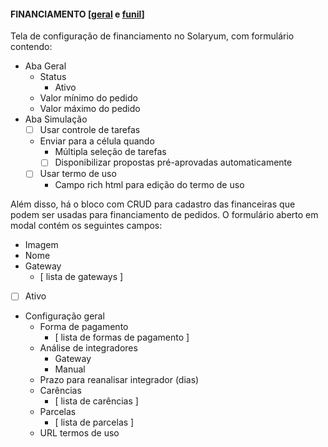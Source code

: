 #### FINANCIAMENTO [[geral](https://sandbox.solaryum.com.br/fotus-yfe/configuracoes/config-financiamento/geral) e [funil](https://sandbox.solaryum.com.br/fotus-yfe/configuracoes/config-financiamento/funil)]

Tela de configuração de financiamento no Solaryum, com formulário contendo:

- Aba Geral
    - Status
        - Ativo
    - Valor mínimo do pedido
    - Valor máximo do pedido
- Aba Simulação
    - [ ] Usar controle de tarefas
    - Enviar para a célula quando
        - Múltipla seleção de tarefas
        - [ ] Disponibilizar propostas pré-aprovadas automaticamente
    - [ ] Usar termo de uso
        - Campo rich html para edição do termo de uso

Além disso, há o bloco com CRUD para cadastro das financeiras que podem ser usadas para financiamento de pedidos. O
formulário aberto em modal contém os seguintes campos:

- Imagem
- Nome
- Gateway
    - [ lista de gateways ]
- [ ] Ativo
- Configuração geral
    - Forma de pagamento
        - [ lista de formas de pagamento ]
    - Análise de integradores
        - Gateway
        - Manual
    - Prazo para reanalisar integrador (dias)
    - Carências
        - [ lista de carências ]
    - Parcelas
        - [ lista de parcelas ]
    - URL termos de uso
